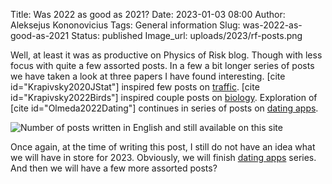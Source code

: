 Title: Was 2022 as good as 2021?
Date: 2023-01-03 08:00
Author: Aleksejus Kononovicius
Tags: General information
Slug: was-2022-as-good-as-2021
Status: published
Image_url: uploads/2023/rf-posts.png

Well, at least it was as productive on Physics of Risk blog. Though with
less focus with quite a few assorted posts. In a few a bit longer series of
posts we have taken a look at three papers I have found interesting. [cite
id="Krapivsky2020JStat"] inspired few posts on [traffic](/tag/traffic).
[cite id="Krapivsky2022Birds"] inspired couple posts on
[biology](/tag/biology). Exploration of [cite id="Olmeda2022Dating"]
continues in series of posts on [dating apps](/tag/dating-apps-series/).

![Number of posts written in English and still available on this site]({static}/uploads/2023/rf-posts.png "The
number of posts written in English and still available on this iteration of Physics
of Risk. The wide bars represent total number of posts for each year since 2010,
while the narrower bars represent a number of posts with 'Interactive models' tag.")

Once again, at the time of writing this post, I still do not have an idea
what we will have in store for 2023. Obviously, we will finish
[dating apps](/tag/dating-apps-series/) series. And then we will have a few
more assorted posts?
